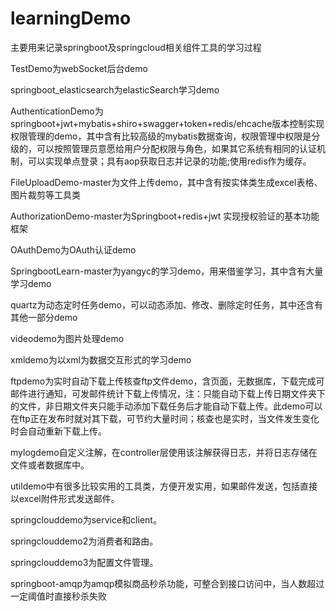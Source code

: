 # learningDemo
主要用来记录springboot及springcloud相关组件工具的学习过程

TestDemo为webSocket后台demo

springboot_elasticsearch为elasticSearch学习demo

AuthenticationDemo为springboot+jwt+mybatis+shiro+swagger+token+redis/ehcache版本控制实现权限管理的demo，其中含有比较高级的mybatis数据查询，权限管理中权限是分级的，可以按照管理员意愿给用户分配权限与角色，如果其它系统有相同的认证机制，可以实现单点登录；具有aop获取日志并记录的功能;使用redis作为缓存。

FileUploadDemo-master为文件上传demo，其中含有按实体类生成excel表格、图片裁剪等工具类

AuthorizationDemo-master为Springboot+redis+jwt 实现授权验证的基本功能框架

OAuthDemo为OAuth认证demo

SpringbootLearn-master为yangyc的学习demo，用来借鉴学习，其中含有大量学习demo

quartz为动态定时任务demo，可以动态添加、修改、删除定时任务，其中还含有其他一部分demo

videodemo为图片处理demo

xmldemo为以xml为数据交互形式的学习demo

ftpdemo为实时自动下载上传核查ftp文件demo，含页面，无数据库，下载完成可邮件进行通知，可发邮件统计下载上传情况，注：只能自动下载上传日期文件夹下的文件，非日期文件夹只能手动添加下载任务后才能自动下载上传。此demo可以在ftp正在发布时就对其下载，可节约大量时间；核查也是实时，当文件发生变化时会自动重新下载上传。

mylogdemo自定义注解，在controller层使用该注解获得日志，并将日志存储在文件或者数据库中。

utildemo中有很多比较实用的工具类，方便开发实用，如果邮件发送，包括直接以excel附件形式发送邮件。

springclouddemo为service和client。

springclouddemo2为消费者和路由。

springclouddemo3为配置文件管理。

springboot-amqp为amqp模拟商品秒杀功能，可整合到接口访问中，当人数超过一定阈值时直接秒杀失败
